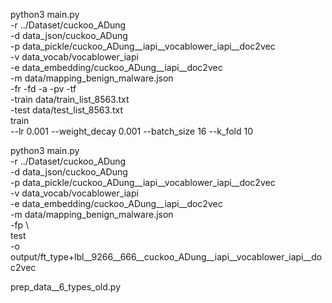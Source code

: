python3 main.py \
 -r ../Dataset/cuckoo_ADung \
 -d data_json/cuckoo_ADung \
 -p data_pickle/cuckoo_ADung__iapi__vocablower_iapi__doc2vec \
 -v data_vocab/vocablower_iapi \
 -e data_embedding/cuckoo_ADung__iapi__doc2vec \
 -m data/mapping_benign_malware.json \
 -fr -fd -a -pv -tf \
 -train data/train_list_8563.txt \
 -test data/test_list_8563.txt \
train \
 --lr 0.001 --weight_decay 0.001 --batch_size 16 --k_fold 10


python3 main.py \
 -r ../Dataset/cuckoo_ADung \
 -d data_json/cuckoo_ADung \
 -p data_pickle/cuckoo_ADung__iapi__vocablower_iapi__doc2vec \
 -v data_vocab/vocablower_iapi \
 -e data_embedding/cuckoo_ADung__iapi__doc2vec \
 -m data/mapping_benign_malware.json \
 -fp \               
test \
 -o output/ft_type+lbl__9266__666__cuckoo_ADung__iapi__vocablower_iapi__doc2vec


prep_data__6_types_old.py